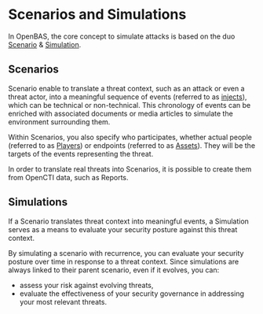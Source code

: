 # Scenarios and Simulations

In OpenBAS, the core concept to simulate attacks is based on the duo [Scenario](scenario.md) & [Simulation](simulation.md).

## Scenarios

Scenario enable to translate a threat context, such as an attack or even a threat actor, into a meaningful sequence of events (referred to as [injects](injects.md)), which can be technical or non-technical. This chronology of events can be enriched with associated documents or media articles to simulate the environment surrounding them.

Within Scenarios, you also specify who participates, whether actual people (referred to as [Players](teams_and_players_and_organizations.md)) or endpoints (referred to as [Assets](assets.md)). They will be the targets of the events representing the threat.

In order to translate real threats into Scenarios, it is possible to create them from OpenCTI data, such as Reports.


## Simulations

If a Scenario translates threat context into meaningful events, a Simulation serves as a means to evaluate your security posture against this threat context. 

By simulating a scenario with recurrence, you can evaluate your security posture over time in response to a threat context. Since simulations are always linked to their parent scenario, even if it evolves, you can:
- assess your risk against evolving threats,
- evaluate the effectiveness of your security governance in addressing your most relevant threats.

<!-- Here a screenshot of a Scenario with multiple Simulations with different results percentage -->
